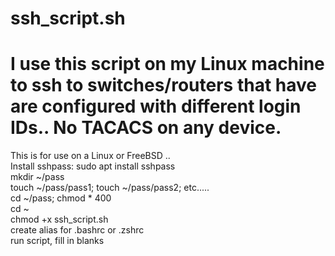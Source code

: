 # ssh_script.sh
#  I use this script on my Linux machine to ssh to switches/routers that have are configured with different login IDs.. No TACACS on any device.
This is for use on a Linux or FreeBSD .. <BR>
Install sshpass: sudo apt install sshpass<BR>
mkdir ~/pass<BR>
touch ~/pass/pass1; touch ~/pass/pass2; etc.....<BR>
cd ~/pass; chmod * 400<BR>
cd ~<BR>
chmod +x ssh_script.sh<BR>
create alias for .bashrc or .zshrc<BR>
run script, fill in blanks<BR>
 
